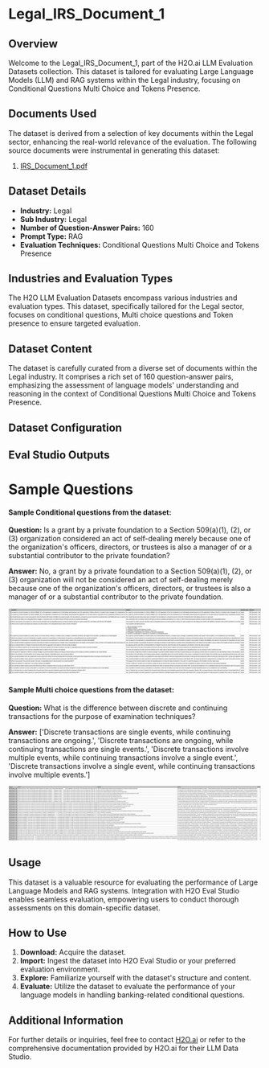# Legal_IRS_Document_1

## Overview
Welcome to the Legal_IRS_Document_1, part of the H2O.ai LLM Evaluation Datasets collection. This dataset is tailored for evaluating Large Language Models (LLM) and RAG systems within the Legal industry, focusing on Conditional Questions Multi Choice and Tokens Presence.

## Documents Used
The dataset is derived from a selection of key documents within the Legal sector, enhancing the real-world relevance of the evaluation. The following source documents were instrumental in generating this dataset:
1. [IRS_Document_1.pdf](https://github.com/h2oai/h2o-evals/blob/main/Legal_IRS_Document_1/used_documents/IRS_Document_1.pdf)

## Dataset Details
- **Industry:** Legal
- **Sub Industry:** Legal
- **Number of Question-Answer Pairs:** 160
- **Prompt Type:** RAG
- **Evaluation Techniques:** Conditional Questions Multi Choice and Tokens Presence

## Industries and Evaluation Types
The H2O LLM Evaluation Datasets encompass various industries and evaluation types. This dataset, specifically tailored for the Legal sector, focuses on conditional questions, Multi choice questions and Token presence to ensure targeted evaluation.

## Dataset Content
The dataset is carefully curated from a diverse set of documents within the Legal industry. It comprises a rich set of 160 question-answer pairs, emphasizing the assessment of language models' understanding and reasoning in the context of Conditional Questions Multi Choice and Tokens Presence.

## Dataset Configuration

## Eval Studio Outputs

# Sample Questions

#### Sample Conditional questions from the dataset:

**Question:** Is a grant by a private foundation to a Section 509(a)(1), (2), or (3) organization considered an act of self-dealing merely because one of the organization's officers, directors, or trustees is also a manager of or a substantial contributor to the private foundation?

**Answer:** No, a grant by a private foundation to a Section 509(a)(1), (2), or (3) organization will not be considered an act of self-dealing merely because one of the organization's officers, directors, or trustees is also a manager of or a substantial contributor to the private foundation.

![conditional_question_image](https://github.com/h2oai/h2o-evals/blob/main/Legal_IRS_Document_1/screenshots/question_type.png)

#### Sample Multi choice questions from the dataset:

**Question:** What is the difference between discrete and continuing transactions for the purpose of examination techniques?

**Answer:** ['Discrete transactions are single events, while continuing transactions are ongoing.', 'Discrete transactions are ongoing, while continuing transactions are single events.', 'Discrete transactions involve multiple events, while continuing transactions involve a single event.', 'Discrete transactions involve a single event, while continuing transactions involve multiple events.']

![multi_choice_question_image](https://github.com/h2oai/h2o-evals/blob/main/Legal_IRS_Document_1/screenshots/multi_choice.png)

## Usage

This dataset is a valuable resource for evaluating the performance of Large Language Models and RAG systems. Integration with H2O Eval Studio enables seamless evaluation, empowering users to conduct thorough assessments on this domain-specific dataset.

## How to Use

1. **Download:** Acquire the dataset.
2. **Import:** Ingest the dataset into H2O Eval Studio or your preferred evaluation environment.
3. **Explore:** Familiarize yourself with the dataset's structure and content.
4. **Evaluate:** Utilize the dataset to evaluate the performance of your language models in handling banking-related conditional questions.

## Additional Information

For further details or inquiries, feel free to contact [H2O.ai](https://www.h2o.ai/) or refer to the comprehensive documentation provided by H2O.ai for their LLM Data Studio.

